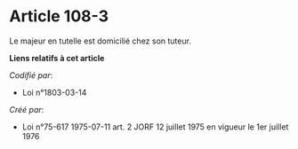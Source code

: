 # Article 108-3

Le majeur en tutelle est domicilié chez son tuteur.

**Liens relatifs à cet article**

_Codifié par_:

  - Loi n°1803-03-14

_Créé par_:

  - Loi n°75-617 1975-07-11 art. 2 JORF 12 juillet 1975 en vigueur le 1er juillet 1976
